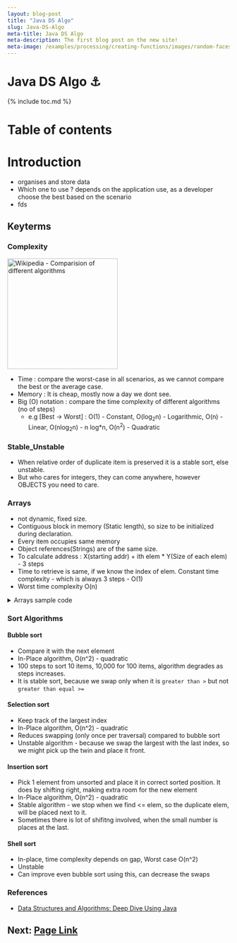 ```yaml
---
layout: blog-post
title: "Java DS Algo"
slug: Java-DS-Algo
meta-title: Java DS Algo
meta-description: The first blog post on the new site!
meta-image: /examples/processing/creating-functions/images/random-faces-2.png
---
```


# Java DS Algo :anchor:

{% include toc.md %}

Table of contents
=================

<!--ts-->
  <!-- + [Introduction](#introduction)
  + [keyterms](#keyterms) 
    * [complexity](#complexity)
    * [stable_unstable](#stable_unstable)
  + [data_structures](#ds)
    * [arrays](#arrays)
  + [algorithms](#sort-algorithms)
    + [sorting](#sort-algorithms)
      * [bubble_Sort](#bubble-sort)
  + [References](#references) -->
<!--te-->

# Introduction
- organises and store data
- Which one to use ? depends on the application use, as a developer choose the best based on the scenario
- fds

## Keyterms

### Complexity

[<img src="https://upload.wikimedia.org/wikipedia/commons/7/7e/Comparison_computational_complexity.svg" width="250" alt="Wikipedia - Comparision of different algorithms"/>](https://en.wikipedia.org/wiki/Big_O_notation#/media/File:Comparison_computational_complexity.svg)

- Time : compare the worst-case in all scenarios, as we cannot compare the best or the average case.
- Memory : It is cheap, mostly now a day we dont see.
- Big (O) notation : compare the time complexity of different algorithms (no of steps)
  - e.g [Best -> Worst] : O(1) - Constant, O(log<sub>2</sub>n) - Logarithmic, O(n) - Linear, O(nlog<sub>2</sub>n) - n log*n, O(n<sup>2</sup>) - Quadratic

### Stable_Unstable
- When relative order of duplicate item is preserved it is a stable sort, else unstable.
- But who cares for integers, they can come anywhere, however OBJECTS you need to care.

### Arrays
- not dynamic, fixed size.
- Contiguous block in memory (Static length), so size to be initialized during declaration.
- Every item occupies same memory
- Object references(Strings) are of the same size.
- To calculate address : X(starting addr) + ith elem * Y(Size of each elem) - 3 steps
- Time to retrieve is same, if we know the index of elem. Constant time complexity - which is always 3 steps - O(1)
- Worst time complexity O(n)

<details>
  <summary>Arrays sample code </summary>


<pre>
package data_structures;

public class Arrays_ {
    public static void main(String[] args) {
        int[] array_ = new int[2];
        array_[0] = 1;
        array_[1] = 5;
        for (int i = 0; i < array_.length; i++) {
            System.out.println("Elem[" + i + "] : " + array_[i]);
        }
    }
}
</pre>


> O/P
> Elem[0] : 1
> Elem[1] : 5
</details>

### Sort Algorithms

#### Bubble sort
- Compare it with the next element
- In-Place algorithm, O(n^2) - quadratic
- 100 steps to sort 10 items, 10,000 for 100 items, algorithm degrades as steps increases.
- It is stable sort, because we swap only when it is `greater than >` but not `greater than equal >=`

#### Selection sort
- Keep track of the largest index
- In-Place algorithm, O(n^2) - quadratic
- Reduces swapping (only once per traversal) compared to bubble sort
- Unstable algorithm - because we swap the largest with the last index, so we might pick up the twin and place it front.

#### Insertion sort
- Pick 1 element from unsorted and place it in correct sorted position. It does by shifting right, making extra room for the new element
- In-Place algorithm, O(n^2) - quadratic
- Stable algorithm - we stop when we find <= elem, so the duplicate elem, will be placed next to it.
- Sometimes there is lot of shifitng involved, when the small number is places at the last.

#### Shell sort
- In-place, time complexity depends on gap, Worst case O(n^2)
- Unstable 
- Can improve even bubble sort using this, can decrease the swaps

### References
- [Data Structures and Algorithms: Deep Dive Using Java](https://www.udemy.com/course/data-structures-and-algorithms-deep-dive-using-java/)



## Next: [Page Link](/noteathon/Agile-Software-Methodology)
